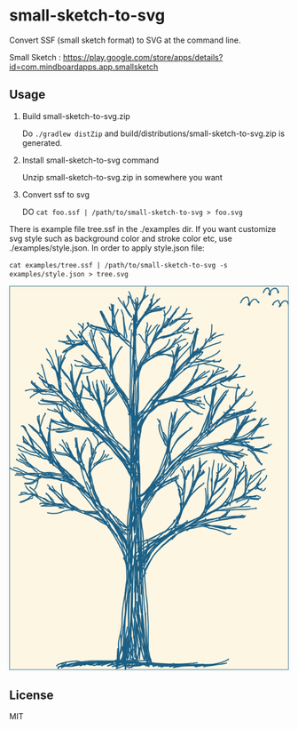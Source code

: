 
# small-sketch-to-svg

Convert SSF (small sketch format) to SVG at the command line.

Small Sketch :
https://play.google.com/store/apps/details?id=com.mindboardapps.app.smallsketch


## Usage

1. Build small-sketch-to-svg.zip

    Do `./gradlew distZip` and build/distributions/small-sketch-to-svg.zip is generated.

2. Install small-sketch-to-svg command 

    Unzip small-sketch-to-svg.zip in somewhere you want

3. Convert ssf to svg

    DO `cat foo.ssf | /path/to/small-sketch-to-svg > foo.svg`

There is example file tree.ssf in the ./examples dir.
If you want customize svg style such as background color and stroke color etc, use ./examples/style.json.
In order to apply style.json file:

```
cat examples/tree.ssf | /path/to/small-sketch-to-svg -s examples/style.json > tree.svg
```

![Example Tree Images](https://github.com/mindboard/small-sketch-to-svg/blob/master/examples/tree.svg)


## License
MIT
